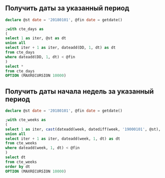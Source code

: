 ## Получить даты за указанный период

```sql
declare @st date = '20180101', @fin date = getdate()

;with cte_days as
(
select 1 as iter, @st as dt
union all 
select iter + 1 as iter, dateadd(DD, 1, dt) as dt
from cte_days
where dateadd(DD, 1, dt) < @fin
)
select *
from cte_days
OPTION (MAXRECURSION 10000)
```

## Получить даты начала недель за указанный период

```sql
declare @st date = '20180101', @fin date = getdate()

;with cte_weeks as
(
select 1 as iter, cast(dateadd(week, datediff(week, '19000101', @st), '19000101')  as date) as dt
union all 
select iter + 1 as iter, dateadd(week, 1, dt) as dt
from cte_weeks
where dateadd(week, 1, dt) < @fin
)
select dt
from cte_weeks
order by dt
OPTION (MAXRECURSION 10000)
```

